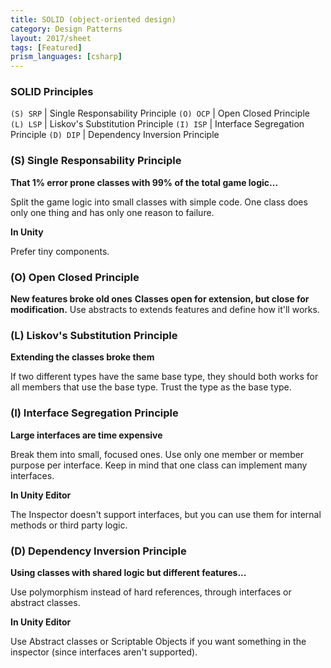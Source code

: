 ```yaml
---
title: SOLID (object-oriented design)
category: Design Patterns
layout: 2017/sheet
tags: [Featured]
prism_languages: [csharp]
---
```


### SOLID Principles

`(S) SRP` | Single Respon­sab­ility Principle
`(O) OCP` | Open Closed Principle
`(L) LSP` | Liskov's Substi­tution Principle
`(I) ISP` | Interface Segreg­ation Principle
`(D) DIP` | Dependency Inversion Principle


### (S) Single Respon­sab­ility Principle

**That 1% error prone classes with 99% of the total game logic...**

Split the game logic into small classes with simple code.
One class does only one thing and has only one reason to failure.

**In Unity**

Prefer tiny compon­ents.

### (O) Open Closed Principle

**New features broke old ones**
**Classes open for extension, but close for modifi­cation.**
Use abstracts to extends features and define how it'll works.

### (L) Liskov's Substi­tution Principle

**Extending the classes broke them**

If two different types have the same base type, they should both works for all members that use the base type.
Trust the type as the base type.

### (I) Interface Segreg­ation Principle

**Large interfaces are time expensive**

Break them into small, focused ones. Use only one member or member purpose per interface.
Keep in mind that one class can implement many interf­aces.

**In Unity Editor**

The Inspector doesn't support interfaces, but you can use them for internal methods or third party logic.

### (D) Dependency Inversion Principle

**Using classes with shared logic but different featur­es...**

Use polymo­rphism instead of hard refere­nces, through interfaces or abstract classes.

**In Unity Editor**

Use Abstract classes or Scriptable Objects if you want something in the inspector (since interfaces aren't suppor­ted).